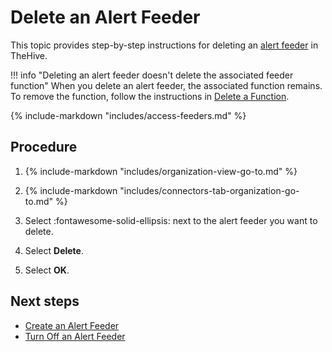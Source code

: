# Delete an Alert Feeder

<!-- md:version 5.5 --> <!-- md:license Platinum -->

This topic provides step-by-step instructions for deleting an [alert feeder](about-feeders.md) in TheHive.

!!! info "Deleting an alert feeder doesn't delete the associated feeder function"
    When you delete an alert feeder, the associated function remains. To remove the function, follow the instructions in [Delete a Function](../manage-functions/delete-a-function.md).

{% include-markdown "includes/access-feeders.md" %}

<h2>Procedure</h2>

1. {% include-markdown "includes/organization-view-go-to.md" %}

2. {% include-markdown "includes/connectors-tab-organization-go-to.md" %}

3. Select :fontawesome-solid-ellipsis: next to the alert feeder you want to delete.

4. Select **Delete**.

5. Select **OK**.

<h2>Next steps</h2>

* [Create an Alert Feeder](create-a-feeder.md)
* [Turn Off an Alert Feeder](turn-off-a-feeder.md)
